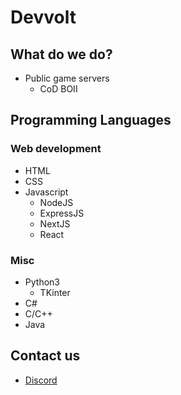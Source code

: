 # Devvolt
## What do we do?
- Public game servers
  - CoD BOII
## Programming Languages
### Web development
- HTML
- CSS
- Javascript
  - NodeJS
  - ExpressJS
  - NextJS
  - React
### Misc
- Python3
  - TKinter
- C#
- C/C++
- Java

## Contact us
- [Discord](https://discord.devvolt.dev)
